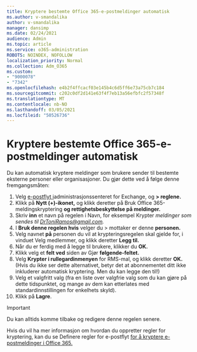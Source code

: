 ```yaml
---
title: Kryptere bestemte Office 365-e-postmeldinger automatisk
ms.author: v-smandalika
author: v-smandalika
manager: dansimp
ms.date: 02/24/2021
audience: Admin
ms.topic: article
ms.service: o365-administration
ROBOTS: NOINDEX, NOFOLLOW
localization_priority: Normal
ms.collection: Adm_O365
ms.custom:
- "9000078"
- "7342"
ms.openlocfilehash: e4b2f4ffcacf03e145b4c6d5ff6e73a75cb7c184
ms.sourcegitcommit: c202c0df2d141e63f4f7eb13a56efbfc2f57348f
ms.translationtype: MT
ms.contentlocale: nb-NO
ms.lasthandoff: 03/05/2021
ms.locfileid: "50526736"
---
```

# <a name="automatically-encrypt-certain-office-365-email-messages"></a>Kryptere bestemte Office 365-e-postmeldinger automatisk

Du kan automatisk kryptere meldinger som brukere sender til bestemte eksterne personer eller organisasjoner. Du gjør dette ved å følge denne fremgangsmåten:

1. Velg [e-postflyt i](https://outlook.office365.com/ecp/)administrasjonssenteret for Exchange, og **> reglene.** 
2. Klikk på **Nytt (+)-ikonet,** og klikk deretter på Bruk Office 365-meldingskryptering **og rettighetsbeskyttelse på meldinger.**
3. Skriv **inn** et navn på regelen i Navn, for eksempel Krypter *meldinger som sendes til DrToniRamos@gmail.com.*
4. I **Bruk denne regelen hvis** velger du > mottaker er denne **personen.** 
5. Velg navnet **på** personen du vil at krypteringsregelen skal gjelde for, i vinduet Velg medlemmer, og klikk deretter **Legg til.** 
6. Når du er ferdig med å legge til brukere, klikker du **OK.**
7. Klikk velg et **felt ved** siden av Gjør **følgende-feltet.** 
8. Velg **Krypter i rullegardinmenyen** for RMS-mal, og klikk deretter **OK.** (Hvis du ikke ser dette alternativet, betyr det at abonnementet ditt ikke inkluderer automatisk kryptering. Men du kan legge den til!)
9. Velg et valgfritt valg (fra en liste over valgfrie valg som du kan gjøre på dette tidspunktet, og mange av dem kan etterlates med standardinnstillingen for enkelhets skyld).
10. Klikk på **Lagre**.

> [!IMPORTANT]
> Du kan alltids komme tilbake og redigere denne regelen senere.

Hvis du vil ha mer informasjon om hvordan du oppretter regler for kryptering, kan du se Definere regler for e-postflyt [for å kryptere e-postmeldinger i Office 365.](https://docs.microsoft.com/microsoft-365/compliance/define-mail-flow-rules-to-encrypt-email)

